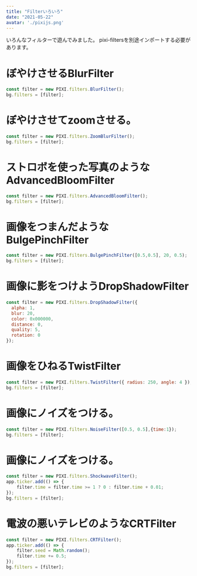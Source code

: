```yaml
---
title: "Filterいろいろ"
date: "2021-05-22"
avatar: './pixijs.png'
---
```


いろんなフィルターで遊んでみました。
pixi-filtersを別途インポートする必要があります。

# ぼやけさせるBlurFilter

```javascript
const filter = new PIXI.filters.BlurFilter();
bg.filters = [filter];
```


# ぼやけさせてzoomさせる。
```javascript
const filter = new PIXI.filters.ZoomBlurFilter();
bg.filters = [filter];
```

# ストロボを使った写真のようなAdvancedBloomFilter
```javascript
const filter = new PIXI.filters.AdvancedBloomFilter();
bg.filters = [filter];
```

# 画像をつまんだようなBulgePinchFilter
```javascript
const filter = new PIXI.filters.BulgePinchFilter([0.5,0.5], 20, 0.5);
bg.filters = [filter];
```

# 画像に影をつけようDropShadowFilter
```javascript
const filter = new PIXI.filters.DropShadowFilter({
  alpha: 1,
  blur: 20,
  color: 0x000000,
  distance: 0,
  quality: 5,
  rotation: 0
});
```

# 画像をひねるTwistFilter
```javascript
const filter = new PIXI.filters.TwistFilter({ radius: 250, angle: 4 });
bg.filters = [filter];
```

# 画像にノイズをつける。
```javascript
const filter = new PIXI.filters.NoiseFilter([0.5, 0.5],{time:1});
bg.filters = [filter];
```

# 画像にノイズをつける。
```javascript
const filter = new PIXI.filters.ShockwaveFilter();
app.ticker.add(() => {
    filter.time = filter.time >= 1 ? 0 : filter.time + 0.01;
});
bg.filters = [filter];
```

# 電波の悪いテレビのようなCRTFilter
```javascript
const filter = new PIXI.filters.CRTFilter();
app.ticker.add(() => {
    filter.seed = Math.random();
    filter.time += 0.5;
});
bg.filters = [filter];
```